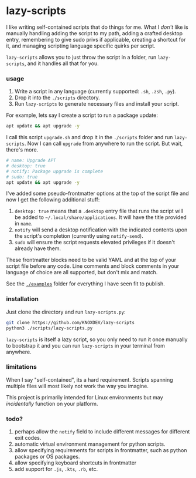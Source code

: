 # lazy-scripts

I like writing self-contained scripts that do things for me. What I *don't* like is manually handling adding the script
to my path, adding a crafted desktop entry, remembering to give sudo privs if applicable, creating a shortcut for it,
and managing scripting language specific quirks per script.

`lazy-scripts` allows you to just throw the script in a folder, run `lazy-scripts`, and it handles all that for you.

### usage

1. Write a script in any language (currently supported: `.sh`, `.zsh`, `.py`).
2. Drop it into the `./scripts` directory.
3. Run `lazy-scripts` to generate necessary files and install your script.

For example, lets say I create a script to run a package update:

```bash
apt update && apt upgrade -y
```

I call this script `upgrade.sh` and drop it in the `./scripts` folder and run `lazy-scripts`.
Now I can call `upgrade` from anywhere to run the script. But wait, there's more.

```bash
# name: Upgrade APT
# desktop: true
# notify: Package upgrade is complete
# sudo: true
apt update && apt upgrade -y
```

I've added some pseudo-frontmatter options at the top of the script file and now I get the following additional stuff:

1. `desktop: true` means that a `.desktop` entry file that runs the script will be added to `~/.local/share/applications`. It will have the title provided in `name`.
2. `notify` will send a desktop notification with the indicated contents upon the script's completion (currently using `notify-send`).
3. `sudo` will ensure the script requests elevated privileges if it doesn't already have them.

These frontmatter blocks need to be valid YAML and at the top of your script file before any code.
Line comments and block comments in your language of choice are all supported, but don't mix and match.

See the [`./examples`](./examples) folder for everything I have seen fit to publish.

### installation

Just clone the directory and run `lazy-scripts.py`:

```bash
git clone https://github.com/KNOXDEV/lazy-scripts
python3 ./scripts/lazy-scripts.py
```

`lazy-scripts` is itself a lazy script, so you only need to run it once manually to bootstrap it
and you can run `lazy-scripts` in your terminal from anywhere. 

### limitations

When I say "self-contained", its a hard requirement. 
Scripts spanning multiple files will most likely not work the way you imagine.

This project is primarily intended for Linux environments but may *incidentally* function on your platform.

### todo?

1. perhaps allow the `notify` field to include different messages for different exit codes.
2. automatic virtual environment management for python scripts.
3. allow specifying requirements for scripts in frontmatter, such as python packages or OS packages.
4. allow specifying keyboard shortcuts in frontmatter
5. add support for `.js`, `.kts`, `.rb`, etc.